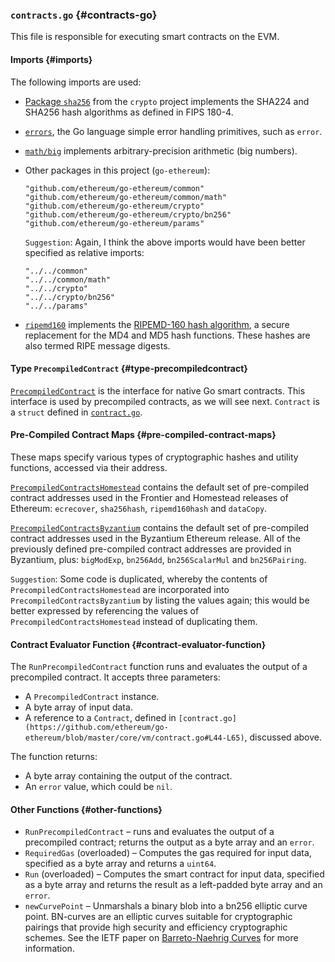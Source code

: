 ### `contracts.go` {#contracts-go}

This file is responsible for executing smart contracts on the EVM.

#### Imports {#imports}

The following imports are used:

* [Package `sha256`](https://golang.org/pkg/crypto/sha256/) from the `crypto` project implements the SHA224 and SHA256 hash algorithms as defined in FIPS 180-4.
* [`errors`](https://godoc.org/github.com/pkg/errors), the Go language simple error handling primitives, such as `error`.
* [`math/big`](https://golang.org/pkg/math/big/) implements arbitrary-precision arithmetic \(big numbers\).
* Other packages in this project \(`go-ethereum`\):

  ```
  "github.com/ethereum/go-ethereum/common"
  "github.com/ethereum/go-ethereum/common/math"
  "github.com/ethereum/go-ethereum/crypto"
  "github.com/ethereum/go-ethereum/crypto/bn256"
  "github.com/ethereum/go-ethereum/params"
  ```

  `Suggestion`: Again, I think the above imports would have been better specified as relative imports:

  ```
  "../../common"
  "../../common/math"
  "../../crypto"
  "../../crypto/bn256"
  "../../params"
  ```

* [`ripemd160`](https://godoc.org/golang.org/x/crypto/ripemd160) implements the [RIPEMD-160 hash algorithm](http://homes.esat.kuleuven.be/~bosselae/ripemd160.html), a secure replacement for the MD4 and MD5 hash functions. These hashes are also termed RIPE message digests.

#### Type `PrecompiledContract` {#type-precompiledcontract}

[`PrecompiledContract`](https://github.com/ethereum/go-ethereum/blob/master/core/vm/contracts.go#L32-L38) is the interface for native Go smart contracts. This interface is used by precompiled contracts, as we will see next. `Contract` is a `struct` defined in [`contract.go`](https://github.com/ethereum/go-ethereum/blob/master/core/vm/contract.go).

#### Pre-Compiled Contract Maps {#pre-compiled-contract-maps}

These maps specify various types of cryptographic hashes and utility functions, accessed via their address.

[`PrecompiledContractsHomestead`](https://github.com/ethereum/go-ethereum/blob/master/core/vm/contracts.go#L40-L47) contains the default set of pre-compiled contract addresses used in the Frontier and Homestead releases of Ethereum: `ecrecover`, `sha256hash`, `ripemd160hash` and `dataCopy`.

[`PrecompiledContractsByzantium`](https://github.com/ethereum/go-ethereum/blob/master/core/vm/contracts.go#L49-L60) contains the default set of pre-compiled contract addresses used in the Byzantium Ethereum release. All of the previously defined pre-compiled contract addresses are provided in Byzantium, plus: `bigModExp`, `bn256Add`, `bn256ScalarMul` and `bn256Pairing`.

`Suggestion`: Some code is duplicated, whereby the contents of `PrecompiledContractsHomestead` are incorporated into `PrecompiledContractsByzantium` by listing the values again; this would be better expressed by referencing the values of `PrecompiledContractsHomestead` instead of duplicating them.

#### Contract Evaluator Function {#contract-evaluator-function}

The `RunPrecompiledContract` function runs and evaluates the output of a precompiled contract. It accepts three parameters:

* A `PrecompiledContract` instance.
* A byte array of input data.
* A reference to a `Contract`, defined in `[contract.go](https://github.com/ethereum/go-ethereum/blob/master/core/vm/contract.go#L44-L65)`, discussed above.

The function returns:

* A byte array containing the output of the contract.
* An `error` value, which could be `nil`.

#### Other Functions {#other-functions}

* `RunPrecompiledContract` – runs and evaluates the output of a precompiled contract; returns the output as a byte array and an `error`.
* `RequiredGas` \(overloaded\) – Computes the gas required for input data, specified as a byte array and returns a `uint64`.
* `Run` \(overloaded\) – Computes the smart contract for input data, specified as a byte array and returns the result as a left-padded byte array and an `error`.
* `newCurvePoint` – Unmarshals a binary blob into a bn256 elliptic curve point. BN-curves are an elliptic curves suitable for cryptographic pairings that provide high security and efficiency cryptographic schemes. See the IETF paper on [Barreto-Naehrig Curves](https://tools.ietf.org/id/draft-kasamatsu-bncurves-01.html) for more information.



